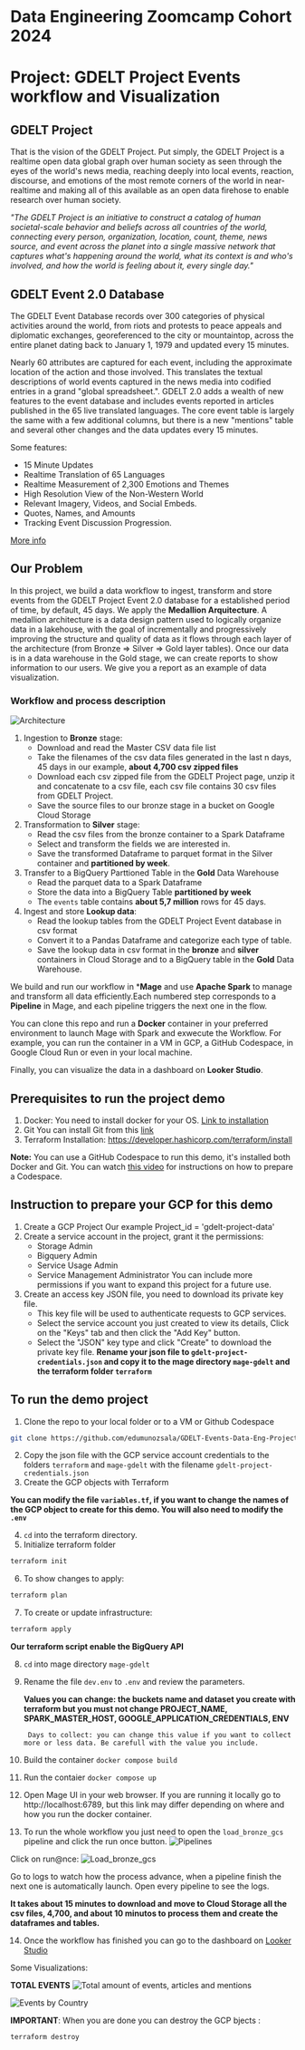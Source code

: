 # Data Engineering Zoomcamp Cohort 2024
# Project: GDELT Project Events workflow and Visualization

## GDELT Project

That is the vision of the GDELT Project. Put simply, the GDELT Project is a realtime open data global graph over human society as seen through the eyes of the world's news media, reaching deeply into local events, reaction, discourse, and emotions of the most remote corners of the world in near-realtime and making all of this available as an open data firehose to enable research over human society.

*"The GDELT Project is an initiative to construct a catalog of human societal-scale behavior and beliefs across all countries of the world, connecting every person, organization, location, count, theme, news source, and event across the planet into a single massive network that captures what's happening around the world, what its context is and who's involved, and how the world is feeling about it, every single day."*

## GDELT Event 2.0 Database
The GDELT Event Database records over 300 categories of physical activities around the world, from riots and protests to peace appeals and diplomatic exchanges, georeferenced to the city or mountaintop, across the entire planet dating back to January 1, 1979 and updated every 15 minutes.

Nearly 60 attributes are captured for each event, including the approximate location of the action and those involved. This translates the textual descriptions of world events captured in the news media into codified entries in a grand "global spreadsheet.". GDELT 2.0 adds a wealth of new features to the event database and includes events reported in articles published in the 65 live translated languages. The core event table is largely the same with a few additional columns, but there is a new "mentions" table and several other changes and the data updates every 15 minutes. 

Some features:
- 15 Minute Updates
- Realtime Translation of 65 Languages
- Realtime Measurement of 2,300 Emotions and Themes
- High Resolution View of the Non-Western World
- Relevant Imagery, Videos, and Social Embeds.
- Quotes, Names, and Amounts
- Tracking Event Discussion Progression.


[More info](https://blog.gdeltproject.org/gdelt-2-0-our-global-world-in-realtime/)

## Our Problem
In this project, we build a data workflow to ingest, transform and store events from the GDELT Project Event 2.0 database for a established period of time, by default, 45 days. We apply the **Medallion Arquitecture**. A medallion architecture is a data design pattern used to logically organize data in a lakehouse, with the goal of incrementally and progressively improving the structure and quality of data as it flows through each layer of the architecture (from Bronze ⇒ Silver ⇒ Gold layer tables). Once our data is in a data warehouse in the Gold stage, we can create reports to show information to our users. We give you a report as an example of data visualization.

### Workflow and process description
![Architecture](images/architecture.png)

1. Ingestion to **Bronze** stage:  
	- Download and read the Master CSV data file list
	- Take the filenames of the csv data files generated in the last n days, 45 days in our example, **about 4,700 csv zipped files**
	- Download each csv zipped file from the GDELT Project page, unzip it and concatenate to a csv file, each csv file contains 30 csv files from GDELT Project.
	- Save the source files to our bronze stage in a bucket on Google Cloud Storage
2. Transformation to **Silver** stage:
	- Read the csv files from the bronze container to a Spark Dataframe
	- Select and transform the fields we are interested in.
	- Save the transformed Dataframe to parquet format in the Silver container and **partitioned by week**.
3. Transfer to a BigQuery Parttioned Table in the **Gold** Data Warehouse
	- Read the parquet data to a Spark Dataframe
	- Store the data into a BigQuery Table **partitioned by week**
	- The `events` table contains **about 5,7 million** rows for 45 days.
4. Ingest and store **Lookup data**:
	- Read the lookup tables from the GDELT Project Event database in csv format
	- Convert it to a Pandas Dataframe and categorize each type of table.
	- Save the lookup data in csv format in the **bronze** and **silver** containers in Cloud Storage and to a BigQuery table in the **Gold** Data Warehouse.

We build and run our workflow in ***Mage** and use **Apache Spark** to manage and transform all data efficiently.Each numbered step corresponds to a **Pipeline** in Mage, and each pipeline triggers the next one in the flow. 

You can clone this repo and run a **Docker** container in your preferred environment to launch Mage with Spark and exwecute the Workflow. For example, you can run the container in a VM in GCP, a GitHub Codespace, in Google Cloud Run or even in your local machine.

Finally, you can visualize the data in a dashboard on **Looker Studio**. 

## Prerequisites to run the project demo
1. Docker:
	You need to install docker for your OS. [Link to installation](https://docs.docker.com/engine/install/) 
2. Git
	You can install Git from this [link](https://git-scm.com/book/en/v2/Getting-Started-Installing-Git)
3. Terraform
	Installation: https://developer.hashicorp.com/terraform/install

**Note:** You can use a GitHub Codespace to run this demo, it's installed both Docker and Git. You can watch [this video](https://youtu.be/XOSUt8Ih3zA&list=PL3MmuxUbc_hJed7dXYoJw8DoCuVHhGEQb&index=15) for instructions on how to prepare a Codespace.

## Instruction to prepare your GCP for this demo
1. Create a GCP Project 
	Our example Project_id = 'gdelt-project-data'
2. Create a service account in the project, grant it the permissions:
	- Storage Admin
	- Bigquery Admin
	- Service Usage Admin
	- Service Management Administrator
    You can include more permissions if you want to expand this project for a future use.
3. Create an access key JSON file, you need to download its private key file. 
	- This key file will be used to authenticate requests to GCP services.
	- Select the service account you just created to view its details, Click on the "Keys" tab and then click the "Add Key" button.
	- Select the "JSON" key type and click "Create" to download the private key file. 
	  **Rename your json file to `gdelt-project-credentials.json` and copy it to the mage directory `mage-gdelt` and the terraform folder `terraform`**

## To run the demo project
1. Clone the repo to your local folder or to a VM or Github Codespace
```bash
git clone https://github.com/edumunozsala/GDELT-Events-Data-Eng-Project.git
```

2. Copy the json file with the GCP service account credentials to the folders `terraform` and `mage-gdelt` with the filename `gdelt-project-credentials.json`
3. Create the GCP objects with Terraform

**You can modify the file `variables.tf`, if you want to change the names of the GCP object to create for this demo. You will also need to modify the `.env`**

4.  `cd` into the terraform directory.
5. Initialize terraform folder

```bash
terraform init
```
6. To show changes to apply:

```bash
terraform plan
```
7. To create or update infrastructure:

```bash
terraform apply
```
**Our terraform script enable the BigQuery API**

8. `cd` into mage directory `mage-gdelt`
9. Rename the file `dev.env` to `.env` and review the parameters.

	**Values you can change: the buckets name and dataset you create with terraform
	but you must not change PROJECT_NAME, SPARK_MASTER_HOST, GOOGLE_APPLICATION_CREDENTIALS, ENV**
	
		Days to collect: you can change this value if you want to collect more or less data. Be carefull with the value you include.

10. Build the container
	`docker compose build`
11. Run the contaier
`docker compose up`
12. Open Mage UI in your web browser.
	If you are running it locally go to http://localhost:6789, but this link may differ depending on where and how you run the docker container.
13. To run the whole workflow you just need to open the `load_bronze_gcs` pipeline and click the run once button.
![Pipelines](images/pipelines.png)

Click on run@nce:
![Load_bronze_gcs](images/run_load_bronze_gcs.png)

Go to logs to watch how the process advance, when a pipeline finish the next one is automatically launch. Open every pipeline to see the logs.

**It takes about 15 minutes to download and move to Cloud Storage all the csv files, 4,700, and about 10 minutos to process them and create the dataframes and tables.**

14. Once the workflow has finished you can go to the dashboard on [Looker Studio](https://lookerstudio.google.com/reporting/f1018a56-01ea-422b-8c40-ea9b1a87ee01)

Some Visualizations:

**TOTAL EVENTS**
![Total amount of events, articles and mentions](images/total_events.png)

![Events by Country](images/events_by_country.png)


**IMPORTANT**: When you are done you can destroy the GCP bjects :

```bash
terraform destroy
```



